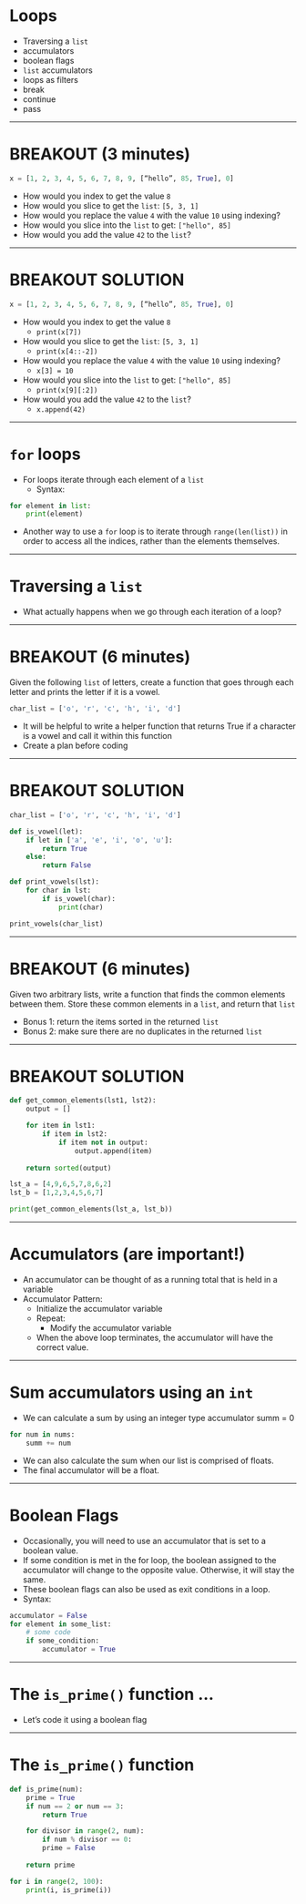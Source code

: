 # Loops
* Traversing a `list`
* accumulators
* boolean flags
* `list` accumulators
* loops as filters
* break
* continue
* pass

---------------------------------------------------------------
# BREAKOUT (3 minutes)
```python
x = [1, 2, 3, 4, 5, 6, 7, 8, 9, [“hello”, 85, True], 0]
```

* How would you index to get the value `8`
* How would you slice to get the `list`: `[5, 3, 1]`
* How would you replace the value `4` with the value `10` using indexing?
* How would you slice into the `list` to get: `["hello", 85]`
* How would you add the value `42` to the `list`?

---------------------------------------------------------------
# BREAKOUT SOLUTION
```python
x = [1, 2, 3, 4, 5, 6, 7, 8, 9, [“hello”, 85, True], 0]
```

* How would you index to get the value `8`
    * `print(x[7])`
* How would you slice to get the `list`: `[5, 3, 1]`
    * `print(x[4::-2])`
* How would you replace the value `4` with the value `10` using indexing?
    * `x[3] = 10`
* How would you slice into the `list` to get: `["hello", 85]`
    * `print(x[9][:2])`
* How would you add the value `42` to the `list`?
    * `x.append(42)`

---------------------------------------------------------------
# `for` loops
* For loops iterate through each element of a `list`
    * Syntax: 

```python    
for element in list:
	print(element)
```

* Another way to use a `for` loop is to iterate through `range(len(list))` in order to access all the indices, rather than the elements themselves. 

---------------------------------------------------------------
# Traversing a `list`
* What actually happens when we go through each iteration of a loop?

---------------------------------------------------------------
# BREAKOUT (6 minutes)
Given the following `list` of letters, create a function that goes through each letter and prints the letter if it is a vowel.

```python
char_list = ['o', 'r', 'c', 'h', 'i', 'd']
```

* It will be helpful to write a helper function that returns True if a character is a vowel and call it within this function
* Create a plan before coding

---------------------------------------------------------------
# BREAKOUT SOLUTION

```python
char_list = ['o', 'r', 'c', 'h', 'i', 'd']

def is_vowel(let):
    if let in ['a', 'e', 'i', 'o', 'u']:
        return True
    else:
        return False

def print_vowels(lst):
    for char in lst:
        if is_vowel(char):
            print(char)

print_vowels(char_list)
```

---------------------------------------------------------------
# BREAKOUT (6 minutes)
Given two arbitrary lists, write a function that finds the common elements between them. Store these common elements in a `list`, and return that `list`

* Bonus 1: return the items sorted in the returned `list`
* Bonus 2: make sure there are no duplicates in the returned `list`

---------------------------------------------------------------
# BREAKOUT SOLUTION

```python
def get_common_elements(lst1, lst2):
    output = []

    for item in lst1:
        if item in lst2:
            if item not in output:
                output.append(item)
    
    return sorted(output)

lst_a = [4,9,6,5,7,8,6,2]
lst_b = [1,2,3,4,5,6,7]

print(get_common_elements(lst_a, lst_b))
```

---------------------------------------------------------------
# Accumulators (are important!)
* An accumulator can be thought of as a running total that is held in a variable	
* Accumulator Pattern: 
    * Initialize the accumulator variable
    * Repeat:
        * Modify the accumulator variable
    * When the above loop terminates, the accumulator will have the correct value. 

---------------------------------------------------------------
# Sum accumulators using an `int`
* We can calculate a sum by using an integer type accumulator
summ = 0

```python
for num in nums:
	summ += num
```

* We can also calculate the sum when our list is comprised of floats. 
* The final accumulator will be a float. 

---------------------------------------------------------------
# Boolean Flags 
* Occasionally, you will need to use an accumulator that is set to a boolean value. 
* If some condition is met in the for loop, the boolean assigned to the accumulator will change to the opposite value. Otherwise, it will stay the same.
* These boolean flags can also be used as exit conditions in a loop.
* Syntax:   

```python
accumulator = False
for element in some_list:
    # some code
    if some_condition:
        accumulator = True
```

---------------------------------------------------------------
# The `is_prime()` function ...
* Let’s code it using a boolean flag

---------------------------------------------------------------
# The `is_prime()` function

```python
def is_prime(num):
    prime = True
    if num == 2 or num == 3:
        return True

    for divisor in range(2, num):
        if num % divisor == 0:
        prime = False
    
    return prime

for i in range(2, 100):
    print(i, is_prime(i))
```
